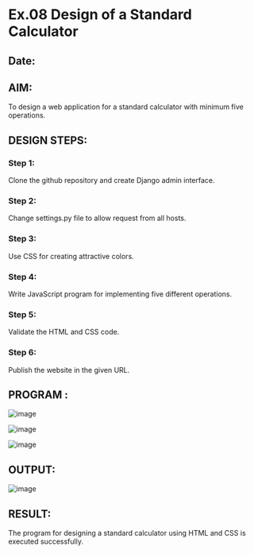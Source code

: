 # Ex.08 Design of a Standard Calculator
## Date:

## AIM:
To design a web application for a standard calculator with minimum five operations.

## DESIGN STEPS:

### Step 1:
Clone the github repository and create Django admin interface.

### Step 2:
Change settings.py file to allow request from all hosts.

### Step 3:
Use CSS for creating attractive colors.

### Step 4:
Write JavaScript program for implementing five different operations.

### Step 5:
Validate the HTML and CSS code.

### Step 6:
Publish the website in the given URL.

## PROGRAM :
![image](https://github.com/deepika3095/Calc/assets/151625159/0db87898-cc0b-4ae4-9685-3826e5df0286)

![image](https://github.com/deepika3095/Calc/assets/151625159/1169845b-bb8c-4014-8607-4720524a4409)

![image](https://github.com/deepika3095/Calc/assets/151625159/ac7a86a8-2d3a-49dd-bb29-6e9c872a3db1)

## OUTPUT:
![image](https://github.com/deepika3095/Calc/assets/151625159/2265198f-d2e0-4935-910c-b0a041e1c9c8)

## RESULT:
The program for designing a standard calculator using HTML and CSS is executed successfully.
